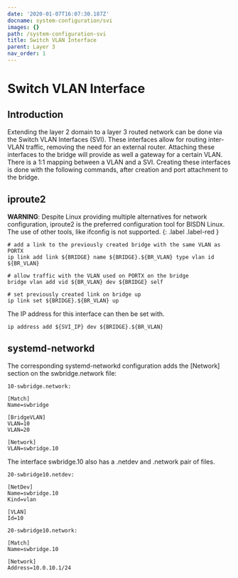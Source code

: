 ```yaml
---
date: '2020-01-07T16:07:30.187Z'
docname: system-configuration/svi
images: {}
path: /system-configuration-svi
title: Switch VLAN Interface
parent: Layer 3
nav_order: 1
---
```


# Switch VLAN Interface

## Introduction

Extending the layer 2 domain to a layer 3 routed network can be done via the Switch VLAN Interfaces (SVI). These interfaces allow for routing inter-VLAN traffic, removing the need for an external router. Attaching these interfaces to the bridge will provide as well a gateway for a certain VLAN. There is a 1:1 mapping between a VLAN and a SVI. Creating these interfaces is done with the following commands, after creation and port attachment to the bridge.

## iproute2

**WARNING**: Despite Linux providing multiple alternatives for network configuration, iproute2 is the preferred configuration tool for BISDN Linux. The use of other tools, like ifconfig is not supported.
{: .label .label-red }

```
# add a link to the previously created bridge with the same VLAN as PORTX
ip link add link ${BRIDGE} name ${BRIDGE}.${BR_VLAN} type vlan id ${BR_VLAN}

# allow traffic with the VLAN used on PORTX on the bridge
bridge vlan add vid ${BR_VLAN} dev ${BRIDGE} self

# set previously created link on bridge up
ip link set ${BRIDGE}.${BR_VLAN} up
```

The IP address for this interface can then be set with.

```
ip address add ${SVI_IP} dev ${BRIDGE}.${BR_VLAN}
```

## systemd-networkd

The corresponding systemd-networkd configuration adds the [Network] section on the swbridge.network file:

```
10-swbridge.network:

[Match]
Name=swbridge

[BridgeVLAN]
VLAN=10
VLAN=20

[Network]
VLAN=swbridge.10
```

The interface swbridge.10 also has a .netdev and .network pair of files.

```
20-swbridge10.netdev:

[NetDev]
Name=swbridge.10
Kind=vlan

[VLAN]
Id=10

20-swbridge10.network:

[Match]
Name=swbridge.10

[Network]
Address=10.0.10.1/24
```


